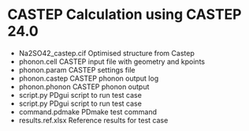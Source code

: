 # CASTEP Calculation using CASTEP 24.0

- Na2SO42_castep.cif  Optimised structure from Castep
- phonon.cell         CASTEP input file with geometry and kpoints
- phonon.param        CASTEP settings file
- phonon.castep       CASTEP phonon output log
- phonon.phonon       CASTEP phonon output
- script.py           PDgui script to run test case
- script.py           PDgui script to run test case
- command.pdmake      PDmake test command
- results.ref.xlsx    Reference results for test case
